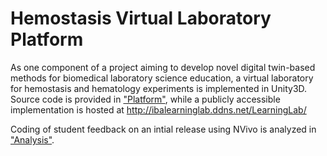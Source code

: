 # Hemostasis Virtual Laboratory Platform

As one component of a project aiming to develop novel digital twin-based methods for biomedical laboratory science education, a virtual laboratory for hemostasis and hematology experiments is implemented in Unity3D. Source code is provided in ["Platform"](https://github.com/IBA-Virtual-Lab/Hemostasis/tree/main/Platform), while a publicly accessible implementation is hosted at http://ibalearninglab.ddns.net/LearningLab/

Coding of student feedback on an intial release using NVivo is analyzed in ["Analysis"](https://github.com/IBA-Virtual-Lab/Hemostasis/tree/main/Analysis).

